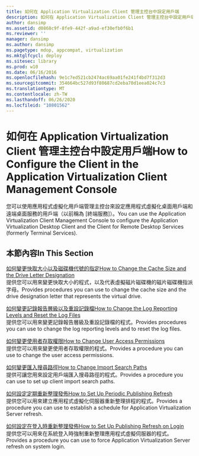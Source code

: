 ```yaml
---
title: 如何在 Application Virtualization Client 管理主控台中設定用戶端
description: 如何在 Application Virtualization Client 管理主控台中設定用戶端
author: dansimp
ms.assetid: d0868c9f-8fe9-442f-a9ad-ef30efb0f6b1
ms.reviewer: ''
manager: dansimp
ms.author: dansimp
ms.pagetype: mdop, appcompat, virtualization
ms.mktglfcycl: deploy
ms.sitesec: library
ms.prod: w10
ms.date: 06/16/2016
ms.openlocfilehash: 9e1c7ed521cb2474ac69aa01fe241f4bd7f312d3
ms.sourcegitcommit: 354664bc527d93f80687cd2eba70d1eea024c7c3
ms.translationtype: MT
ms.contentlocale: zh-TW
ms.lasthandoff: 06/26/2020
ms.locfileid: "10801562"
---
```

# <span data-ttu-id="b031c-103">如何在 Application Virtualization Client 管理主控台中設定用戶端</span><span class="sxs-lookup"><span data-stu-id="b031c-103">How to Configure the Client in the Application Virtualization Client Management Console</span></span>


<span data-ttu-id="b031c-104">您可以使用應用程式虛擬化用戶端管理主控台來設定應用程式虛擬化桌面用戶端和遠端桌面服務的用戶端（以前稱為 [終端服務]）。</span><span class="sxs-lookup"><span data-stu-id="b031c-104">You can use the Application Virtualization Client Management Console to configure the Application Virtualization Desktop Client and the Client for Remote Desktop Services (formerly Terminal Services).</span></span>

## <span data-ttu-id="b031c-105">本節內容</span><span class="sxs-lookup"><span data-stu-id="b031c-105">In This Section</span></span>


<a href="" id="how-to-change-the-cache-size-and-the-drive-letter-designation"></a>[<span data-ttu-id="b031c-106">如何變更快取大小以及磁碟機代號的指定</span><span class="sxs-lookup"><span data-stu-id="b031c-106">How to Change the Cache Size and the Drive Letter Designation</span></span>](how-to-change-the-cache-size-and-the-drive-letter-designation.md)  
<span data-ttu-id="b031c-107">提供您可以用來變更快取大小的程式，以及代表虛擬磁片磁碟機的磁片磁碟機指派字母。</span><span class="sxs-lookup"><span data-stu-id="b031c-107">Provides procedures you can use to change the cache size and the drive designation letter that represents the virtual drive.</span></span>

<a href="" id="how-to-change-the-log-reporting-levels-and-reset-the-log-files"></a>[<span data-ttu-id="b031c-108">如何變更記錄報告層級以及重設記錄檔</span><span class="sxs-lookup"><span data-stu-id="b031c-108">How to Change the Log Reporting Levels and Reset the Log Files</span></span>](how-to-change-the-log-reporting-levels-and-reset-the-log-files.md)  
<span data-ttu-id="b031c-109">提供您可以用來變更記錄報告層級及重設記錄檔的程式。</span><span class="sxs-lookup"><span data-stu-id="b031c-109">Provides procedures you can use to change the log reporting levels and to reset the log files.</span></span>

<a href="" id="how-to-change-user-access-permissions"></a>[<span data-ttu-id="b031c-110">如何變更使用者存取權限</span><span class="sxs-lookup"><span data-stu-id="b031c-110">How to Change User Access Permissions</span></span>](how-to-change-user-access-permissions.md)  
<span data-ttu-id="b031c-111">提供您可以用來變更使用者存取權限的程式。</span><span class="sxs-lookup"><span data-stu-id="b031c-111">Provides a procedure you can use to change the user access permissions.</span></span>

<a href="" id="how-to-change-import-search-paths"></a>[<span data-ttu-id="b031c-112">如何變更匯入搜尋路徑</span><span class="sxs-lookup"><span data-stu-id="b031c-112">How to Change Import Search Paths</span></span>](how-to-change-import-search-paths.md)  
<span data-ttu-id="b031c-113">提供可讓您用來設定用戶端匯入搜尋路徑的程式。</span><span class="sxs-lookup"><span data-stu-id="b031c-113">Provides a procedure you can use to set up client import search paths.</span></span>

<a href="" id="how-to-set-up-periodic-publishing-refresh"></a>[<span data-ttu-id="b031c-114">如何設定定期重新整理發佈</span><span class="sxs-lookup"><span data-stu-id="b031c-114">How to Set Up Periodic Publishing Refresh</span></span>](how-to-set-up-periodic-publishing-refresh.md)  
<span data-ttu-id="b031c-115">提供您可以用來建立應用程式虛擬化伺服器重新整理排程的程式。</span><span class="sxs-lookup"><span data-stu-id="b031c-115">Provides a procedure you can use to establish a schedule for Application Virtualization Server refresh.</span></span>

<a href="" id="how-to-set-up-publishing-refresh-on-login"></a>[<span data-ttu-id="b031c-116">如何設定在登入時重新整理發佈</span><span class="sxs-lookup"><span data-stu-id="b031c-116">How to Set Up Publishing Refresh on Login</span></span>](how-to-set-up-publishing-refresh-on-login.md)  
<span data-ttu-id="b031c-117">提供您可以用來在系統登入時強制重新整理應用程式虛擬伺服器的程式。</span><span class="sxs-lookup"><span data-stu-id="b031c-117">Provides a procedure you can use to force Application Virtualization Server refresh on system login.</span></span>

 

 





